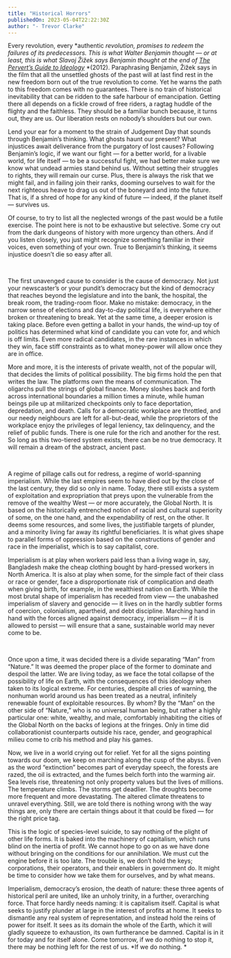 ```yaml
---
title: "Historical Horrors"
publishedOn: 2023-05-04T22:22:30Z
author: "- Trevor Clarke"
---
```


Every revolution, every *authentic *revolution, promises to redeem the failures of its predecessors. This is what Walter Benjamin thought — or at least, this is what Slavoj Žižek says Benjamin thought at the end of [*The Pervert’s Guide to Ideology*](https://www.youtube.com/watch?v=oBcFLmu_tlc)* *(2012). Paraphrasing Benjamin, Žižek says in the film that all the unsettled ghosts of the past will at last find rest in the new freedom born out of the true revolution to come. Yet he warns the path to this freedom comes with no guarantees. There is no train of historical inevitability that can be ridden to the safe harbour of emancipation. Getting there all depends on a fickle crowd of free riders, a ragtag huddle of the flighty and the faithless. They should be a familiar bunch because, it turns out, they are us. Our liberation rests on nobody’s shoulders but our own. 

Lend your ear for a moment to the strain of Judgement Day that sounds through Benjamin’s thinking. What ghosts haunt our present? What injustices await deliverance from the purgatory of lost causes? Following Benjamin’s logic, if we want our fight — for a better world, for a livable world, for life itself — to be a successful fight, we had better make sure we know what undead armies stand behind us. Without setting their struggles to rights, they will remain our curse. Plus, there is always the risk that we might fail, and in failing join their ranks, dooming ourselves to wait for the next righteous heave to drag us out of the boneyard and into the future. That is, if a shred of hope for any kind of future — indeed, if the planet itself — survives us. 

Of course, to try to list all the neglected wrongs of the past would be a futile exercise. The point here is not to be exhaustive but selective. Some cry out from the dark dungeons of history with more urgency than others. And if you listen closely, you just might recognize something familiar in their voices, even something of your own. True to Benjamin’s thinking, it seems injustice doesn’t die so easy after all.**‍**

‍

The first unavenged cause to consider is the cause of democracy. Not just your newscaster’s or your pundit’s democracy but the kind of democracy that reaches beyond the legislature and into the bank, the hospital, the break room, the trading-room floor. Make no mistake: democracy, in the narrow sense of elections and day-to-day political life, is everywhere either broken or threatening to break. Yet at the same time, a deeper erosion is taking place. Before even getting a ballot in your hands, the wind-up toy of politics has determined what kind of candidate you can vote for, and which is off limits. Even more radical candidates, in the rare instances in which they win, face stiff constraints as to what money-power will allow once they are in office. 

More and more, it is the interests of private wealth, not of the popular will, that decides the limits of political possibility. The big firms hold the pen that writes the law. The platforms own the means of communication. The oligarchs pull the strings of global finance. Money sloshes back and forth across international boundaries a million times a minute, while human beings pile up at militarized checkpoints only to face deportation, depredation, and death. Calls for a democratic workplace are throttled, and our needy neighbours are left for all-but-dead, while the proprietors of the workplace enjoy the privileges of legal leniency, tax delinquency, and the relief of public funds. There is one rule for the rich and another for the rest. So long as this two-tiered system exists, there can be no true democracy. It will remain a dream of the abstract, ancient past. 

‍

A regime of pillage calls out for redress, a regime of world-spanning imperialism. While the last empires seem to have died out by the close of the last century, they did so only in name. Today, there still exists a system of exploitation and expropriation that preys upon the vulnerable from the remove of the wealthy West — or more accurately, the Global North. It is based on the historically entrenched notion of racial and cultural superiority of some, on the one hand, and the expendability of rest, on the other. It deems some resources, and some lives, the justifiable targets of plunder, and a minority living far away its rightful beneficiaries. It is what gives shape to parallel forms of oppression based on the constructions of gender and race in the imperialist, which is to say capitalist, core. 

Imperialism is at play when workers paid less than a living wage in, say, Bangladesh make the cheap clothing bought by hard-pressed workers in North America. It is also at play when some, for the simple fact of their class or race or gender, face a disproportionate risk of complication and death when giving birth, for example, in the wealthiest nation on Earth. While the most brutal shape of imperialism has receded from view — the unabashed imperialism of slavery and genocide — it lives on in the hardly subtler forms of coercion, colonialism, apartheid, and debt discipline. Marching hand in hand with the forces aligned against democracy, imperialism — if it is allowed to persist — will ensure that a sane, sustainable world may never come to be. 

‍

Once upon a time, it was decided there is a divide separating “Man” from “Nature.” It was deemed the proper place of the former to dominate and despoil the latter. We are living today, as we face the total collapse of the possibility of life on Earth, with the consequences of this ideology when taken to its logical extreme. For centuries, despite all cries of warning, the nonhuman world around us has been treated as a neutral, infinitely renewable fount of exploitable resources. By whom? By the “Man” on the other side of “Nature,” who is no universal human being, but rather a highly particular one: white, wealthy, and male, comfortably inhabiting the cities of the Global North on the backs of legions at the fringes. Only in time did collaborationist counterparts outside his race, gender, and geographical milieu come to crib his method and play his games. 

Now, we live in a world crying out for relief. Yet for all the signs pointing towards our doom, we keep on marching along the cusp of the abyss. Even as the word “extinction” becomes part of everyday speech, the forests are razed, the oil is extracted, and the fumes belch forth into the warming air. Sea levels rise, threatening not only property values but the lives of millions. The temperature climbs. The storms get deadlier. The droughts become more frequent and more devastating. The altered climate threatens to unravel everything. Still, we are told there is nothing wrong with the way things are, only there are certain things about it that could be fixed — for the right price tag. 

This is the logic of species-level suicide, to say nothing of the plight of other life forms. It is baked into the machinery of capitalism, which runs blind on the inertia of profit. We cannot hope to go on as we have done without bringing on the conditions for our annihilation. We must cut the engine before it is too late. The trouble is, we don’t hold the keys; corporations, their operators, and their enablers in government do. It might be time to consider how we take them for ourselves, and by what means. 

Imperialism, democracy’s erosion, the death of nature: these three agents of historical peril are united, like an unholy trinity, in a further, overarching force. That force hardly needs naming: it is capitalism itself. Capital is what seeks to justify plunder at large in the interest of profits at home. It seeks to dismantle any real system of representation, and instead hold the reins of power for itself. It sees as its domain the whole of the Earth, which it will gladly squeeze to exhaustion, its own furtherance be damned. Capital is in it for today and for itself alone. Come tomorrow, if we do nothing to stop it, there may be nothing left for the rest of us. *If we do nothing. *